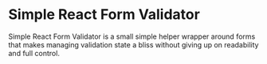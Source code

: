 # Simple React Form Validator

Simple React Form Validator is a small simple helper wrapper around forms that makes managing validation state a bliss without giving up on readability and full control.
